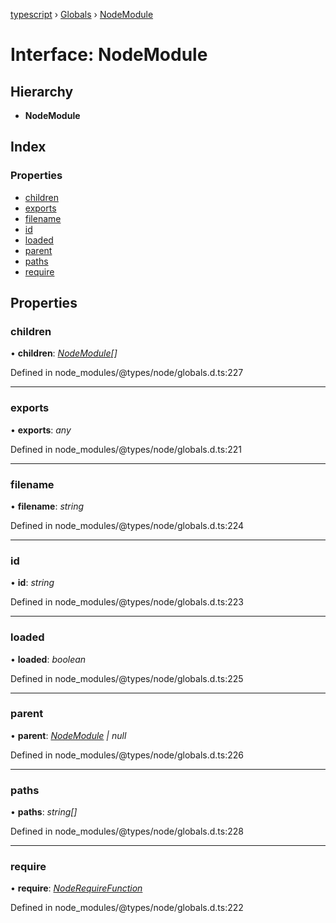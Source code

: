 [typescript](../README.md) › [Globals](../globals.md) › [NodeModule](nodemodule.md)

# Interface: NodeModule

## Hierarchy

* **NodeModule**

## Index

### Properties

* [children](nodemodule.md#children)
* [exports](nodemodule.md#exports)
* [filename](nodemodule.md#filename)
* [id](nodemodule.md#id)
* [loaded](nodemodule.md#loaded)
* [parent](nodemodule.md#parent)
* [paths](nodemodule.md#paths)
* [require](nodemodule.md#require)

## Properties

###  children

• **children**: *[NodeModule](nodemodule.md)[]*

Defined in node_modules/@types/node/globals.d.ts:227

___

###  exports

• **exports**: *any*

Defined in node_modules/@types/node/globals.d.ts:221

___

###  filename

• **filename**: *string*

Defined in node_modules/@types/node/globals.d.ts:224

___

###  id

• **id**: *string*

Defined in node_modules/@types/node/globals.d.ts:223

___

###  loaded

• **loaded**: *boolean*

Defined in node_modules/@types/node/globals.d.ts:225

___

###  parent

• **parent**: *[NodeModule](nodemodule.md) | null*

Defined in node_modules/@types/node/globals.d.ts:226

___

###  paths

• **paths**: *string[]*

Defined in node_modules/@types/node/globals.d.ts:228

___

###  require

• **require**: *[NodeRequireFunction](noderequirefunction.md)*

Defined in node_modules/@types/node/globals.d.ts:222
